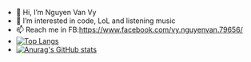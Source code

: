 - 👋 Hi, I’m Nguyen Van Vy
- 👀 I’m interested in code, LoL and listening music
- 📫 Reach me in FB:https://www.facebook.com/vy.nguyenvan.79656/
- [![Top Langs](https://github-readme-stats.vercel.app/api/top-langs/?username=nguyenvanvy1999&layout=compact&theme=radical)](https://github.com/anuraghazra/github-readme-stats)
- [![Anurag's GitHub stats](https://github-readme-stats.vercel.app/api?username=nguyenvanvy1999)](https://github.com/anuraghazra/github-readme-stats)
<!---
nguyenvanvy1999/nguyenvanvy1999 is a ✨ special ✨ repository because its `README.md` (this file) appears on your GitHub profile.
You can click the Preview link to take a look at your changes.
--->
